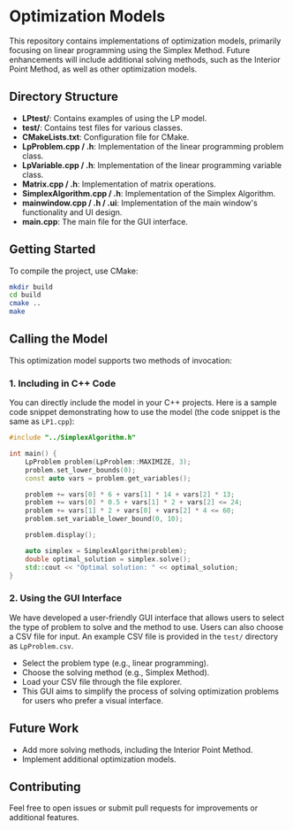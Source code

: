 # Optimization Models

This repository contains implementations of optimization models, primarily focusing on linear programming using the Simplex Method. Future enhancements will include additional solving methods, such as the Interior Point Method, as well as other optimization models.

## Directory Structure

- **LPtest/**: Contains examples of using the LP model.
- **test/**: Contains test files for various classes.
- **CMakeLists.txt**: Configuration file for CMake.
- **LpProblem.cpp / .h**: Implementation of the linear programming problem class.
- **LpVariable.cpp / .h**: Implementation of the linear programming variable class.
- **Matrix.cpp / .h**: Implementation of matrix operations.
- **SimplexAlgorithm.cpp / .h**: Implementation of the Simplex Algorithm.
- **mainwindow.cpp / .h / .ui**: Implementation of the main window's functionality and UI design.
- **main.cpp**: The main file for the GUI interface.

## Getting Started

To compile the project, use CMake:

```bash
mkdir build
cd build
cmake ..
make
```

## Calling the Model
This optimization model supports two methods of invocation:

### 1. Including in C++ Code
You can directly include the model in your C++ projects. Here is a sample code snippet demonstrating how to use the model (the code snippet is the same as `LP1.cpp`):

```cpp
#include "../SimplexAlgorithm.h"

int main() {
    LpProblem problem(LpProblem::MAXIMIZE, 3);
    problem.set_lower_bounds(0);
    const auto vars = problem.get_variables();

    problem += vars[0] * 6 + vars[1] * 14 + vars[2] * 13;
    problem += vars[0] * 0.5 + vars[1] * 2 + vars[2] <= 24;
    problem += vars[1] * 2 + vars[0] + vars[2] * 4 <= 60;
    problem.set_variable_lower_bound(0, 10);

    problem.display();

    auto simplex = SimplexAlgorithm(problem);
    double optimal_solution = simplex.solve();
    std::cout << "Optimal solution: " << optimal_solution;
}
```

### 2. Using the GUI Interface

We have developed a user-friendly GUI interface that allows users to select the type of problem to solve and the method to use. Users can also choose a CSV file for input. An example CSV file is provided in the `test/` directory as `LpProblem.csv`.

- Select the problem type (e.g., linear programming).
- Choose the solving method (e.g., Simplex Method).
- Load your CSV file through the file explorer.
- This GUI aims to simplify the process of solving optimization problems for users who prefer a visual interface.

## Future Work

- Add more solving methods, including the Interior Point Method.
- Implement additional optimization models.

## Contributing

Feel free to open issues or submit pull requests for improvements or additional features.
